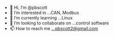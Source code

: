 - 👋 Hi, I’m @pbscott
- 👀 I’m interested in ...CAN, Modbus
- 🌱 I’m currently learning ...Linux
- 💞️ I’m looking to collaborate on ...control software
- 📫 How to reach me ...pbscott2@gmail.com

<!---
pbscott/pbscott is a ✨ special ✨ repository because its `README.md` (this file) appears on your GitHub profile.
You can click the Preview link to take a look at your changes.
--->
